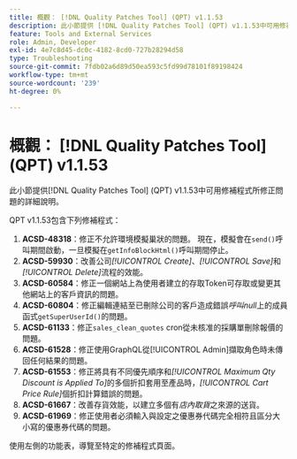 ```yaml
---
title: 概觀： [!DNL Quality Patches Tool] (QPT) v1.1.53
description: 此小節提供 [!DNL Quality Patches Tool] (QPT) v1.1.53中可用修補程式所修正問題的詳細說明。
feature: Tools and External Services
role: Admin, Developer
exl-id: 4e7c8d45-dc0c-4182-8cd0-727b28294d58
type: Troubleshooting
source-git-commit: 7fdb02a6d89d50ea593c5fd99d78101f89198424
workflow-type: tm+mt
source-wordcount: '239'
ht-degree: 0%

---
```


# 概觀： [!DNL Quality Patches Tool] (QPT) v1.1.53

此小節提供[!DNL Quality Patches Tool] (QPT) v1.1.53中可用修補程式所修正問題的詳細說明。

QPT v1.1.53包含下列修補程式：

1. **ACSD-48318**：修正不允許環境模擬巢狀的問題。 現在，模擬會在`send()`呼叫期間啟動，一旦模擬在`getInfoBlockHtml()`呼叫期間停止。
1. **ACSD-59930**：改善公司&#x200B;*[!UICONTROL Create]*、*[!UICONTROL Save]*&#x200B;和&#x200B;*[!UICONTROL Delete]*&#x200B;流程的效能。
1. **ACSD-60584**：修正一個網站上為使用者建立的存取Token可存取或變更其他網站上的客戶資訊的問題。
1. **ACSD-60804**：修正編輯連結至已刪除公司的客戶造成錯誤&#x200B;*呼叫null*&#x200B;上的成員函式`getSuperUserId()`的問題。
1. **ACSD-61133**：修正`sales_clean_quotes` cron從未核准的採購單刪除報價的問題。
1. **ACSD-61528**：修正使用GraphQL從[!UICONTROL Admin]擷取角色時未傳回任何結果的問題。
1. **ACSD-61553**：修正將具有不同優先順序和&#x200B;*[!UICONTROL Maximum Qty Discount is Applied To]*&#x200B;的多個折扣套用至產品時，*[!UICONTROL Cart Price Rule]*&#x200B;個折扣計算錯誤的問題。
1. **ACSD-61667**：改善存貨效能，以建立多個有&#x200B;*店內取貨*&#x200B;之來源的送貨。
1. **ACSD-61969**：修正使用者必須輸入與設定之優惠券代碼完全相符且區分大小寫的優惠券代碼的問題。

使用左側的功能表，導覽至特定的修補程式頁面。
